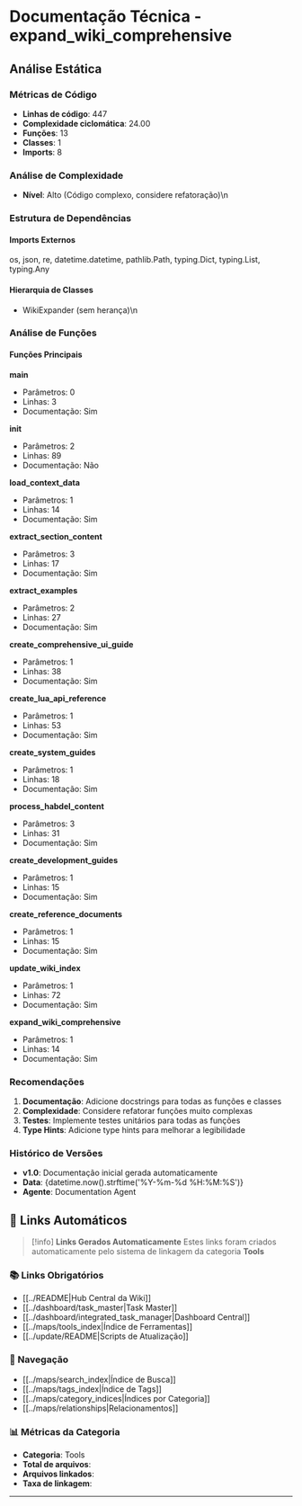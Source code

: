 # Documentação Técnica - expand_wiki_comprehensive

## Análise Estática

### Métricas de Código
- **Linhas de código**: 447
- **Complexidade ciclomática**: 24.00
- **Funções**: 13
- **Classes**: 1
- **Imports**: 8

### Análise de Complexidade
- **Nível**: Alto (Código complexo, considere refatoração)\n
### Estrutura de Dependências

#### Imports Externos
os, json, re, datetime.datetime, pathlib.Path, typing.Dict, typing.List, typing.Any

#### Hierarquia de Classes
- WikiExpander (sem herança)\n
### Análise de Funções

#### Funções Principais
**main**
- Parâmetros: 0
- Linhas: 3
- Documentação: Sim

**__init__**
- Parâmetros: 2
- Linhas: 89
- Documentação: Não

**load_context_data**
- Parâmetros: 1
- Linhas: 14
- Documentação: Sim

**extract_section_content**
- Parâmetros: 3
- Linhas: 17
- Documentação: Sim

**extract_examples**
- Parâmetros: 2
- Linhas: 27
- Documentação: Sim

**create_comprehensive_ui_guide**
- Parâmetros: 1
- Linhas: 38
- Documentação: Sim

**create_lua_api_reference**
- Parâmetros: 1
- Linhas: 53
- Documentação: Sim

**create_system_guides**
- Parâmetros: 1
- Linhas: 18
- Documentação: Sim

**process_habdel_content**
- Parâmetros: 3
- Linhas: 31
- Documentação: Sim

**create_development_guides**
- Parâmetros: 1
- Linhas: 15
- Documentação: Sim

**create_reference_documents**
- Parâmetros: 1
- Linhas: 15
- Documentação: Sim

**update_wiki_index**
- Parâmetros: 1
- Linhas: 72
- Documentação: Sim

**expand_wiki_comprehensive**
- Parâmetros: 1
- Linhas: 14
- Documentação: Sim

### Recomendações

1. **Documentação**: Adicione docstrings para todas as funções e classes
2. **Complexidade**: Considere refatorar funções muito complexas
3. **Testes**: Implemente testes unitários para todas as funções
4. **Type Hints**: Adicione type hints para melhorar a legibilidade

### Histórico de Versões

- **v1.0**: Documentação inicial gerada automaticamente
- **Data**: {datetime.now().strftime('%Y-%m-%d %H:%M:%S')}
- **Agente**: Documentation Agent


## 🔗 **Links Automáticos**

> [!info] **Links Gerados Automaticamente**
> Estes links foram criados automaticamente pelo sistema de linkagem da categoria **Tools**

### **📚 Links Obrigatórios**
- [[../README|Hub Central da Wiki]]
- [[../dashboard/task_master|Task Master]]
- [[../dashboard/integrated_task_manager|Dashboard Central]]
- [[../maps/tools_index|Índice de Ferramentas]]
- [[../update/README|Scripts de Atualização]]

### **🧭 Navegação**
- [[../maps/search_index|Índice de Busca]]
- [[../maps/tags_index|Índice de Tags]]
- [[../maps/category_indices|Índices por Categoria]]
- [[../maps/relationships|Relacionamentos]]

### **📊 Métricas da Categoria**
- **Categoria**: Tools
- **Total de arquivos**: <!-- Contador automático -->
- **Arquivos linkados**: <!-- Contador automático -->
- **Taxa de linkagem**: <!-- Percentual automático -->

---

